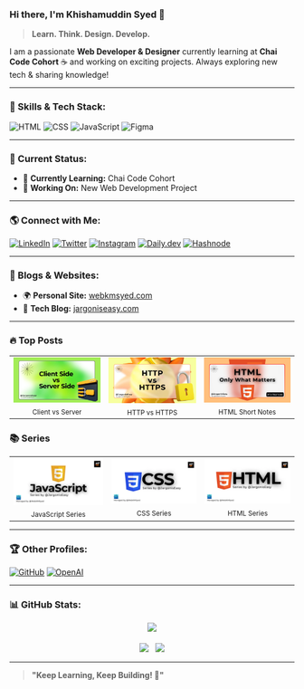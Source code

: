 ### Hi there, I'm **Khishamuddin Syed** 👋

> **Learn. Think. Design. Develop.**

I am a passionate **Web Developer & Designer** currently learning at **Chai Code Cohort** ☕ and working on exciting projects. Always exploring new tech & sharing knowledge!

---

### 🚀 Skills & Tech Stack:

![HTML](https://img.shields.io/badge/HTML-E34F26?style=for-the-badge&logo=html5&logoColor=white)
![CSS](https://img.shields.io/badge/CSS-1572B6?style=for-the-badge&logo=css3&logoColor=white)
![JavaScript](https://img.shields.io/badge/JavaScript-F7DF1E?style=for-the-badge&logo=javascript&logoColor=black)
![Figma](https://img.shields.io/badge/Figma-F24E1E?style=for-the-badge&logo=figma&logoColor=white)

---

### 📌 Current Status:
- 🚀 **Currently Learning:** Chai Code Cohort
- 🔧 **Working On:** New Web Development Project

---

### 🌎 Connect with Me:

[![LinkedIn](https://img.shields.io/badge/LinkedIn-0A66C2?style=for-the-badge&logo=linkedin&logoColor=white)](https://www.linkedin.com/in/webkmsyed/)
[![Twitter](https://img.shields.io/badge/X-000000?style=for-the-badge&logo=twitter&logoColor=white)](https://x.com/webkmsyed)
[![Instagram](https://img.shields.io/badge/Instagram-E4405F?style=for-the-badge&logo=instagram&logoColor=white)](https://www.instagram.com/webkmsyed/)
[![Daily.dev](https://img.shields.io/badge/Daily.dev-222222?style=for-the-badge&logo=daily.dev&logoColor=white)](https://app.daily.dev/webkmsyed)
[![Hashnode](https://img.shields.io/badge/Hashnode-2962FF?style=for-the-badge&logo=hashnode&logoColor=white)](https://hashnode.com/@webkmsyed)

---

### 📝 Blogs & Websites:
- 🌍 **Personal Site:** [webkmsyed.com](https://webkmsyed.com)
- 📖 **Tech Blog:** [jargoniseasy.com](https://jargoniseasy.com)

---

### 🔥 Top Posts

<table>
  <tr>
    <td align="center">
      <a href="https://jargoniseasy.com/client-side-vs-server-side">
        <img src="images/blogPost/01.webp" alt="Client vs Server" width="200">
      </a>
      <br/><sub>Client vs Server</sub>
    </td>
    <td align="center">
      <a href="https://jargoniseasy.com/http-vs-https">
        <img src="images/blogPost/02.webp" alt="HTTP vs HTTPS" width="200">
      </a>
      <br/><sub>HTTP vs HTTPS</sub>
    </td>
    <td align="center">
      <a href="https://jargoniseasy.com/html-short-notes">
        <img src="images/blogPost/03.webp" alt="HTML Short Notes" width="200">
      </a>
      <br/><sub>HTML Short Notes</sub>
    </td>
  </tr>
</table>


### 📚 Series

<table>
  <tr>
    <td align="center">
      <a href="https://jargoniseasy.com/series/javascript">
        <img src="images/blogPost/js-cover.webp" alt="JavaScript Series" width="200">
      </a>
      <br/><sub>JavaScript Series</sub>
    </td>
    <td align="center">
      <a href="https://jargoniseasy.com/series/css">
        <img src="images/blogPost/css-cover.webp" alt="CSS Series" width="200">
      </a>
      <br/><sub>CSS Series</sub>
    </td>
    <td align="center">
      <a href="https://jargoniseasy.com/series/html">
        <img src="images/blogPost/html-cover.webp" alt="HTML Series" width="200">
      </a>
      <br/><sub>HTML Series</sub>
    </td>
  </tr>
</table>


---

### 🏆 Other Profiles:
[![GitHub](https://img.shields.io/badge/GitHub-181717?style=for-the-badge&logo=github&logoColor=white)](https://github.com/webkmsyed)
[![OpenAI](https://img.shields.io/badge/OpenAI-412991?style=for-the-badge&logo=openai&logoColor=white)](https://community.openai.com/u/webkmsyed/)


---

### 📊 GitHub Stats:

<div align="center">
  <img src="https://github-readme-streak-stats.herokuapp.com/?user=webkmsyed&theme=dark&hide_border=true">
</div>

<br>
<div align="center">
  <img src="https://github-readme-stats.vercel.app/api?username=webkmsyed&show_icons=true&theme=dark" width="38%"/>&nbsp;&nbsp;
  <img src="https://github-readme-stats.vercel.app/api/top-langs/?username=webkmsyed&layout=compact&theme=dark" width="34%"/>
</div>


---

> **"Keep Learning, Keep Building! 🚀"**
